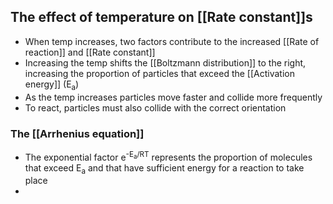 ## The effect of temperature on [[Rate constant]]s
- When temp increases, two factors contribute to the increased [[Rate of reaction]] and [[Rate constant]]
- Increasing the temp shifts the [[Boltzmann distribution]] to the right, increasing the proportion of particles that exceed the [[Activation energy]] (E<sub>a</sub>)
- As the temp increases particles move faster and collide more frequently
- To react, particles must also collide with the correct orientation

### The [[Arrhenius equation]]
- The exponential factor e<sup>-E<sub>a</sub>/RT</sup> represents the proportion of molecules that exceed E<sub>a</sub> and that have sufficient energy for a reaction to take place
- 